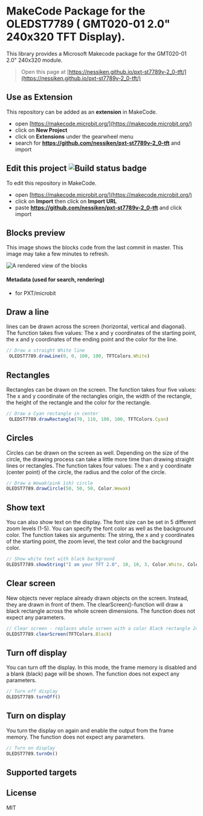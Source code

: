 # MakeCode Package for the OLEDST7789 ( GMT020-01 2.0" 240x320 TFT Display).

This library provides a Microsoft Makecode package for the GMT020-01 2.0" 240x320 module.
> Open this page at [https://nessiken.github.io/pxt-st7789v-2_0-tft/](https://nessiken.github.io/pxt-st7789v-2_0-tft/)

## Use as Extension
This repository can be added as an **extension** in MakeCode.
* open [https://makecode.microbit.org/](https://makecode.microbit.org/)
* click on **New Project**
* click on **Extensions** under the gearwheel menu
* search for **https://github.com/nessiken/pxt-st7789v-2_0-tft** and import

## Edit this project ![Build status badge](https://github.com/nessiken/pxt-st7789v-2_0-tft/workflows/MakeCode/badge.svg)


To edit this repository in MakeCode.

* open [https://makecode.microbit.org/](https://makecode.microbit.org/)
* click on **Import** then click on **Import URL**
* paste **https://github.com/nessiken/pxt-st7789v-2_0-tft** and click import

## Blocks preview

This image shows the blocks code from the last commit in master.
This image may take a few minutes to refresh.

![A rendered view of the blocks](https://github.com/nessiken/pxt-st7789v-2_0-tft/raw/master/.github/makecode/blocks.png)

#### Metadata (used for search, rendering)

* for PXT/microbit
<script src="https://makecode.com/gh-pages-embed.js"></script><script>makeCodeRender("{{ site.makecode.home_url }}", "{{ site.github.owner_name }}/{{ site.github.repository_name }}");</script>


## Draw a line
lines can be drawn across the screen (horizontal, vertical and diagonal). The function takes five values: The x and y coordinates of the starting point, the x and y coordinates of the ending point and the color for the line.

```typescript
// Draw a straight White line
 OLEDST7789.drawLine(0, 0, 100, 100, TFTColors.White)
```

## Rectangles
Rectangles can be drawn on the screen. The function takes four five values: The x and y coordinate of the rectangles origin, the width of the rectangle, the height of the rectangle and the color for the rectangle.

```typescript
// Draw a Cyan rectangle in center
 OLEDST7789.drawRectangle(70, 110, 100, 100, TFTColors.Cyan)
```

## Circles
Circles can be drawn on the screen as well. Depending on the size of the circle, the drawing process can take a little more time than drawing straight lines or rectangles. The function takes four values: The x and y coordinate (center point) of the circle, the radius and the color of the circle.

```typescript
// Draw a Wewak(pink ìsh) circle
OLEDST7789.drawCircle(50, 50, 50, Color.Wewak)
```

## Show text
You can also show text on the display. The font size can be set in 5 different zoom levels (1-5). You can specify the font color as well as the background color. The function takes six arguments: The string, the x and y coordinates of the starting point, the zoom level, the text color and the background color.

```typescript
// Show white text with black background
OLEDST7789.showString("I am your TFT 2.0", 10, 10, 3, Color.White, Color.Black)
```

## Clear screen
New objects never replace already drawn objects on the screen. Instead, they are drawn in front of them. The clearScreen()-function will draw a black rectangle across the whole screen dimensions. The function does not expect any parameters.

```typescript
// Clear screen - replaces whole screen with a color Black rectangle 240x320
OLEDST7789.clearScreen(TFTColors.Black)
```

## Turn off display
You can turn off the display. In this mode, the frame memory is disabled and a blank (black) page will be shown. The function does not expect any parameters.

```typescript
// Turn off display
OLEDST7789.turnOff()
```

## Turn on display
You turn the display on again and enable the output from the frame memory. The function does not expect any parameters.

```typescript
// Turn on display
OLEDST7789.turnOn()
```

## Supported targets

<script src="https://makecode.com/gh-pages-embed.js"></script><script>makeCodeRender("{{ site.makecode.home_url }}", "{{ site.github.owner_name }}/{{ site.github.repository_name }}");</script>

## License

MIT
